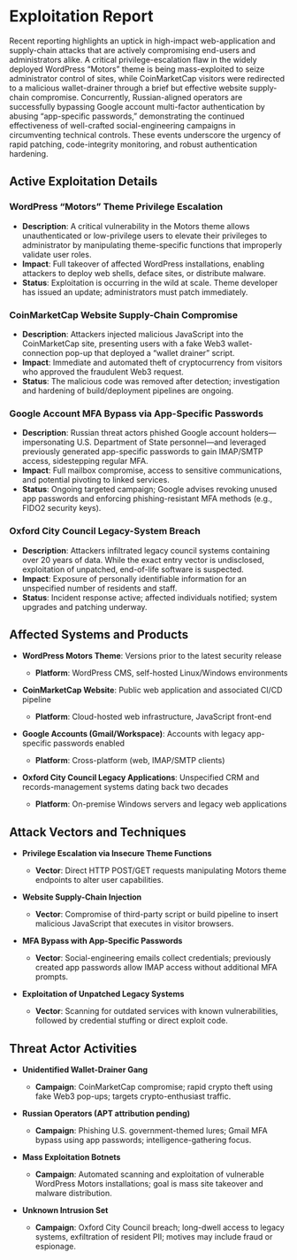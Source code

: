 # Exploitation Report

Recent reporting highlights an uptick in high-impact web-application and supply-chain attacks that are actively compromising end-users and administrators alike. A critical privilege-escalation flaw in the widely deployed WordPress “Motors” theme is being mass-exploited to seize administrator control of sites, while CoinMarketCap visitors were redirected to a malicious wallet-drainer through a brief but effective website supply-chain compromise. Concurrently, Russian-aligned operators are successfully bypassing Google account multi-factor authentication by abusing “app-specific passwords,” demonstrating the continued effectiveness of well-crafted social-engineering campaigns in circumventing technical controls. These events underscore the urgency of rapid patching, code-integrity monitoring, and robust authentication hardening.

## Active Exploitation Details

### WordPress “Motors” Theme Privilege Escalation
- **Description**: A critical vulnerability in the Motors theme allows unauthenticated or low-privilege users to elevate their privileges to administrator by manipulating theme-specific functions that improperly validate user roles.  
- **Impact**: Full takeover of affected WordPress installations, enabling attackers to deploy web shells, deface sites, or distribute malware.  
- **Status**: Exploitation is occurring in the wild at scale. Theme developer has issued an update; administrators must patch immediately.  

### CoinMarketCap Website Supply-Chain Compromise
- **Description**: Attackers injected malicious JavaScript into the CoinMarketCap site, presenting users with a fake Web3 wallet-connection pop-up that deployed a “wallet drainer” script.  
- **Impact**: Immediate and automated theft of cryptocurrency from visitors who approved the fraudulent Web3 request.  
- **Status**: The malicious code was removed after detection; investigation and hardening of build/deployment pipelines are ongoing.  

### Google Account MFA Bypass via App-Specific Passwords
- **Description**: Russian threat actors phished Google account holders—impersonating U.S. Department of State personnel—and leveraged previously generated app-specific passwords to gain IMAP/SMTP access, sidestepping regular MFA.  
- **Impact**: Full mailbox compromise, access to sensitive communications, and potential pivoting to linked services.  
- **Status**: Ongoing targeted campaign; Google advises revoking unused app passwords and enforcing phishing-resistant MFA methods (e.g., FIDO2 security keys).  

### Oxford City Council Legacy-System Breach
- **Description**: Attackers infiltrated legacy council systems containing over 20 years of data. While the exact entry vector is undisclosed, exploitation of unpatched, end-of-life software is suspected.  
- **Impact**: Exposure of personally identifiable information for an unspecified number of residents and staff.  
- **Status**: Incident response active; affected individuals notified; system upgrades and patching underway.  

## Affected Systems and Products

- **WordPress Motors Theme**: Versions prior to the latest security release  
  - **Platform**: WordPress CMS, self-hosted Linux/Windows environments  

- **CoinMarketCap Website**: Public web application and associated CI/CD pipeline  
  - **Platform**: Cloud-hosted web infrastructure, JavaScript front-end  

- **Google Accounts (Gmail/Workspace)**: Accounts with legacy app-specific passwords enabled  
  - **Platform**: Cross-platform (web, IMAP/SMTP clients)  

- **Oxford City Council Legacy Applications**: Unspecified CRM and records-management systems dating back two decades  
  - **Platform**: On-premise Windows servers and legacy web applications  

## Attack Vectors and Techniques

- **Privilege Escalation via Insecure Theme Functions**  
  - **Vector**: Direct HTTP POST/GET requests manipulating Motors theme endpoints to alter user capabilities.  

- **Website Supply-Chain Injection**  
  - **Vector**: Compromise of third-party script or build pipeline to insert malicious JavaScript that executes in visitor browsers.  

- **MFA Bypass with App-Specific Passwords**  
  - **Vector**: Social-engineering emails collect credentials; previously created app passwords allow IMAP access without additional MFA prompts.  

- **Exploitation of Unpatched Legacy Systems**  
  - **Vector**: Scanning for outdated services with known vulnerabilities, followed by credential stuffing or direct exploit code.  

## Threat Actor Activities

- **Unidentified Wallet-Drainer Gang**  
  - **Campaign**: CoinMarketCap compromise; rapid crypto theft using fake Web3 pop-ups; targets crypto-enthusiast traffic.  

- **Russian Operators (APT attribution pending)**  
  - **Campaign**: Phishing U.S. government-themed lures; Gmail MFA bypass using app passwords; intelligence-gathering focus.  

- **Mass Exploitation Botnets**  
  - **Campaign**: Automated scanning and exploitation of vulnerable WordPress Motors installations; goal is mass site takeover and malware distribution.  

- **Unknown Intrusion Set**  
  - **Campaign**: Oxford City Council breach; long-dwell access to legacy systems, exfiltration of resident PII; motives may include fraud or espionage.  

